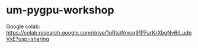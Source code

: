 # um-pygpu-workshop
Google colab:
https://colab.research.google.com/drive/1qRtsWrxcq91PFarKrXbgNv6il_udpVxE?usp=sharing
